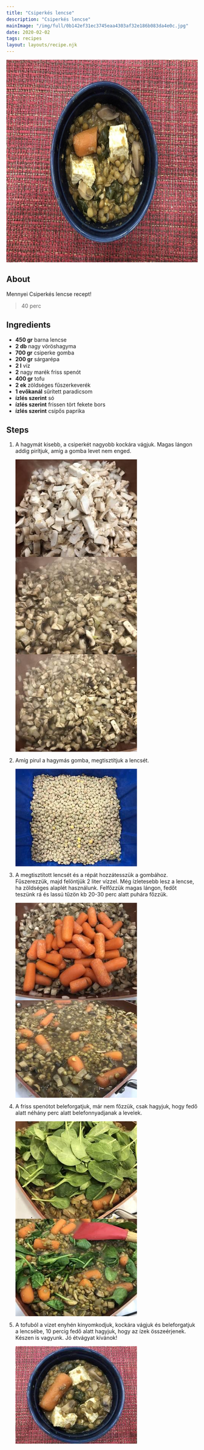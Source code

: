 ```yaml
---
title: "Csiperkés lencse"
description: "Csiperkés lencse"
mainImage: "/img/full/0b142ef31ec3745eaa4303af32e186b083da4e0c.jpg"
date: 2020-02-02
tags: recipes
layout: layouts/recipe.njk
---
```

                            
<p align="center"><a href="https://cookpad.com/hu/receptek/11499992-csiperkes-lencse" rel="Recipe source page"><img width="751" height="532" src="/img/full/0b142ef31ec3745eaa4303af32e186b083da4e0c.jpg"/></a></p>

## About
Mennyei Csiperkés lencse recept! 

> 40 perc 

## Ingredients
* **450 gr** barna lencse
* **2 db** nagy vöröshagyma
* **700 gr** csiperke gomba
* **200 gr** sárgarépa
* **2 l** víz
* **2** nagy marék friss spenót
* **400 gr** tofu
* **2 ek** zöldséges fűszerkeverék
* **1 evőkanál** sűrített paradicsom
* **ízlés szerint** só
* **ízlés szerint** frissen tört fekete bors
* **ízlés szerint** csípős paprika

## Steps

1. A hagymát kisebb, a csiperkét nagyobb kockára vágjuk. Magas lángon addig pirítjuk, amíg a gomba levet nem enged.
 
    <p><img width="320" height="256" align="left" src="/img/full/3ed48cbc77fafac8195e159736aaf9aafb07fc23.jpg"/></p><p><img width="320" height="256" align="left" src="/img/full/321142c2f7e359f024615db12e66edea22a3b348.jpg"/></p><p><img width="320" height="256" align="left" src="/img/full/3188035166653be19d0ccd84d5e5da0eb187aed7.jpg"/></p><div style="clear: both"/>

2. Amíg pirul a hagymás gomba, megtisztítjuk a lencsét.
 
    <p><img width="320" height="256" align="left" src="/img/full/e328ac4f019689fe4e5e88ea4fe27b7135605ec1.jpg"/></p><div style="clear: both"/>

3. A megtisztított lencsét és a répát hozzátesszük a gombához. Fűszerezzük, majd felöntjük 2 liter vízzel. Még ízletesebb lesz a lencse, ha zöldséges alaplét használunk. Felfőzzük magas lángon, fedőt teszünk rá és lassú tűzön kb 20-30 perc alatt puhára főzzük.
 
    <p><img width="320" height="256" align="left" src="/img/full/23979d68ee0852c3e58438c2d83ff2be7cdadda1.jpg"/></p><p><img width="320" height="256" align="left" src="/img/full/cc582570674e43c684ab8254509323a03b819fc2.jpg"/></p><div style="clear: both"/>

4. A friss spenótot beleforgatjuk, már nem főzzük, csak hagyjuk, hogy fedő alatt néhány perc alatt belefonnyadjanak a levelek.
 
    <p><img width="320" height="256" align="left" src="/img/full/52b57f2415778c6b12f96f23ee00bffac3e157cc.jpg"/></p><p><img width="320" height="256" align="left" src="/img/full/e9f1803411039caa2e7fccede0d7a99e31de770f.jpg"/></p><div style="clear: both"/>

5. A tofuból a vizet enyhén kinyomkodjuk, kockára vágjuk és beleforgatjuk a lencsébe, 10 percig fedő alatt hagyjuk, hogy az ízek összeérjenek. Készen is vagyunk. Jó étvágyat kívánok!
 
    <p><img width="320" height="256" align="left" src="/img/full/31ef3ca675f201b1189387bdacb1e8f520b921c0.jpg"/></p><div style="clear: both"/>

